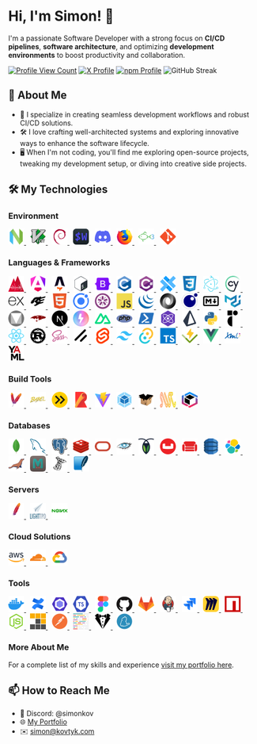 # Hi, I'm Simon! 👋

I'm a passionate Software Developer with a strong focus on **CI/CD pipelines**, **software architecture**, and optimizing **development environments** to boost productivity and collaboration.

<span>
  <a href="https://github.com/simonkovtyk/"><img alt="Profile View Count" src="https://komarev.com/ghpvc/?username=simonkovtyk&color=5800ff" /></a>
  <a href="https://x.com/simonkovtyk/" target="_blank"><img alt="X Profile" src="https://img.shields.io/badge/simonkovtyk-000000?style=flat&logo=x&logoColor=white" /></a>
  <a href="https://www.npmjs.com/~simonkov/" target="_blank"><img alt="npm Profile" src="https://img.shields.io/badge/simonkov-cc3534?style=flat&logo=npm&logoColor=white" /></a>
</span>

<img src="https://streak-stats.demolab.com?user=simonkovtyk&theme=transparent&hide_border=true&border_radius=0&card_width=1012&stroke=EB545400&ring=5800FF&fire=FFFFFF&currStreakNum=FFFFFF&currStreakLabel=FFFFFF&sideNums=FFFFFF&excludeDaysLabel=FFFFFF&sideLabels=FFFFFF&dates=FFFFFF" alt="GitHub Streak" />

## 🚀 About Me

- 🔧 I specialize in creating seamless development workflows and robust CI/CD solutions.
- 🛠️ I love crafting well-architected systems and exploring innovative ways to enhance the software lifecycle.
- 🖥️ When I'm not coding, you'll find me exploring open-source projects, tweaking my development setup, or diving into creative side projects.

## 🛠️ My Technologies

### Environment

<span>
  <a href="https://neovim.io/" target="_blank">
    <img alt="NeoVim" width="32" height="32" src="https://raw.githubusercontent.com/simonkovtyk/simonkovtyk/dd70ea4b8f02d5d86744cde58b4a0bc07e10e16f/docs/images/neovim.svg" />
  </a>
  &nbsp;
  <a href="https://www.vim.org/" target="_blank">
    <img width="32" height="32" src="https://raw.githubusercontent.com/simonkovtyk/simonkovtyk/dd70ea4b8f02d5d86744cde58b4a0bc07e10e16f/docs/images/vim.svg" />
  </a>
  &nbsp;
  <a href="https://www.debian.org/" target="_blank">
    <img width="32" height="32" src="https://raw.githubusercontent.com/simonkovtyk/simonkovtyk/dd70ea4b8f02d5d86744cde58b4a0bc07e10e16f/docs/images/debian.svg" />
  </a>
  &nbsp;
  <a href="https://wezfurlong.org/wezterm/" target="_blank">
    <img width="32" height="32" src="https://raw.githubusercontent.com/simonkovtyk/simonkovtyk/dd70ea4b8f02d5d86744cde58b4a0bc07e10e16f/docs/images/wezterm.svg" />
  </a>
  &nbsp;
  <a href="https://discord.com/" target="_blank">
    <img width="32" height="32" src="https://raw.githubusercontent.com/simonkovtyk/simonkovtyk/dd70ea4b8f02d5d86744cde58b4a0bc07e10e16f/docs/images/discord.svg" />
  </a>
  &nbsp;
  <a href="https://www.mozilla.org/firefox/" target="_blank">
    <img width="32" height="32" src="https://raw.githubusercontent.com/simonkovtyk/simonkovtyk/dd70ea4b8f02d5d86744cde58b4a0bc07e10e16f/docs/images/firefox.svg" />
  </a>
  &nbsp;
  <a href="https://fishshell.com/" target="_blank">
    <img width="32" height="32" src="https://raw.githubusercontent.com/simonkovtyk/simonkovtyk/dd70ea4b8f02d5d86744cde58b4a0bc07e10e16f/docs/images/fish.svg" />
  </a>
  &nbsp;
  <a href="https://git-scm.com/" target="_blank">
    <img width="32" height="32" src="https://raw.githubusercontent.com/simonkovtyk/simonkovtyk/dd70ea4b8f02d5d86744cde58b4a0bc07e10e16f/docs/images/git.svg" />
  </a>
</span>

### Languages & Frameworks

<span>
  <a href="https://analogjs.org/" target="_blank">
    <img width="32" height="32" src="https://raw.githubusercontent.com/simonkovtyk/simonkovtyk/dd70ea4b8f02d5d86744cde58b4a0bc07e10e16f/docs/images/analogjs.svg" />
  </a>
  &nbsp;
  <a href="https://angular.dev/" target="_blank">
    <img width="32" height="32" src="https://raw.githubusercontent.com/simonkovtyk/simonkovtyk/dd70ea4b8f02d5d86744cde58b4a0bc07e10e16f/docs/images/angular.svg" />
  </a>
  &nbsp;
  <a href="https://astro.build/" target="_blank">
    <img width="32" height="32" src="https://raw.githubusercontent.com/simonkovtyk/simonkovtyk/dd70ea4b8f02d5d86744cde58b4a0bc07e10e16f/docs/images/astro.svg" />
  </a>
  &nbsp;
  <a href="https://www.gnu.org/software/bash/manual/bash.html" target="_blank">
    <img width="32" height="32" src="https://raw.githubusercontent.com/simonkovtyk/simonkovtyk/dd70ea4b8f02d5d86744cde58b4a0bc07e10e16f/docs/images/bash.svg" />
  </a>
  &nbsp;
  <a href="https://getbootstrap.com/" target="_blank">
    <img width="32" height="32" src="https://raw.githubusercontent.com/simonkovtyk/simonkovtyk/dd70ea4b8f02d5d86744cde58b4a0bc07e10e16f/docs/images/bootstrap.svg" />
  </a>
  &nbsp;
  <a href="https://www.gnu.org/software/gnu-c-manual/gnu-c-manual.html" target="_blank">
    <img width="32" height="32" src="https://raw.githubusercontent.com/simonkovtyk/simonkovtyk/dd70ea4b8f02d5d86744cde58b4a0bc07e10e16f/docs/images/c.svg" />
  </a>
  &nbsp;
  <a href="https://learn.microsoft.com/dotnet/csharp/tour-of-csharp/" target="_blank">
    <img width="32" height="32" src="https://raw.githubusercontent.com/simonkovtyk/simonkovtyk/dd70ea4b8f02d5d86744cde58b4a0bc07e10e16f/docs/images/csharp.svg" />
  </a>
  &nbsp;
  <a href="https://capacitorjs.com/" target="_blank">
    <img width="32" height="32" src="https://raw.githubusercontent.com/simonkovtyk/simonkovtyk/dd70ea4b8f02d5d86744cde58b4a0bc07e10e16f/docs/images/capacitor.svg" />
  </a>
  &nbsp;
  <a href="https://www.w3.org/TR/2001/WD-css3-roadmap-20010523/" target="_blank">
    <img width="32" height="32" src="https://raw.githubusercontent.com/simonkovtyk/simonkovtyk/dd70ea4b8f02d5d86744cde58b4a0bc07e10e16f/docs/images/css3.svg" />
  </a>
  &nbsp;
  <a href="https://www.electronjs.org/" target="_blank">
    <img width="32" height="32" src="https://raw.githubusercontent.com/simonkovtyk/simonkovtyk/dd70ea4b8f02d5d86744cde58b4a0bc07e10e16f/docs/images/electron.svg" />
  </a>
  &nbsp;
  <a href="https://www.cypress.io/" target="_blank">
    <img width="32" height="32" src="https://raw.githubusercontent.com/simonkovtyk/simonkovtyk/dd70ea4b8f02d5d86744cde58b4a0bc07e10e16f/docs/images/cypress.svg" />
  </a>
  &nbsp;
  <a href="https://expressjs.com/" target="_blank">
    <img width="32" height="32" src="https://raw.githubusercontent.com/simonkovtyk/simonkovtyk/dd70ea4b8f02d5d86744cde58b4a0bc07e10e16f/docs/images/express.svg" />
  </a>
  &nbsp;
  <a href="https://fastify.dev/" target="_blank">
    <img width="32" height="32" src="https://raw.githubusercontent.com/simonkovtyk/simonkovtyk/dd70ea4b8f02d5d86744cde58b4a0bc07e10e16f/docs/images/fastify.svg" />
  </a>
  &nbsp;
  <a href="https://html.spec.whatwg.org/multipage/" target="_blank">
    <img width="32" height="32" src="https://raw.githubusercontent.com/simonkovtyk/simonkovtyk/dd70ea4b8f02d5d86744cde58b4a0bc07e10e16f/docs/images/html5.svg" />
  </a>
  &nbsp;
  <a href="https://ionicframework.com/" target="_blank">
    <img width="32" height="32" src="https://raw.githubusercontent.com/simonkovtyk/simonkovtyk/dd70ea4b8f02d5d86744cde58b4a0bc07e10e16f/docs/images/ionic.svg" />
  </a>
  &nbsp;
  <a href="https://jasmine.github.io/" target="_blank">
    <img width="32" height="32" src="https://raw.githubusercontent.com/simonkovtyk/simonkovtyk/dd70ea4b8f02d5d86744cde58b4a0bc07e10e16f/docs/images/jasmine.svg" />
  </a>
  &nbsp;
  <a href="https://developer.mozilla.org/docs/Web/JavaScript" target="_blank">
    <img width="32" height="32" src="https://raw.githubusercontent.com/simonkovtyk/simonkovtyk/dd70ea4b8f02d5d86744cde58b4a0bc07e10e16f/docs/images/javascript.svg" />
  </a>
  &nbsp;
  <a href="https://jquery.com/" target="_blank">
    <img width="32" height="32" src="https://raw.githubusercontent.com/simonkovtyk/simonkovtyk/dd70ea4b8f02d5d86744cde58b4a0bc07e10e16f/docs/images/jquery.svg" />
  </a>
  &nbsp;
  <a href="https://www.json.org/json-en.html" target="_blank">
    <img width="32" height="32" src="https://raw.githubusercontent.com/simonkovtyk/simonkovtyk/dd70ea4b8f02d5d86744cde58b4a0bc07e10e16f/docs/images/json.svg" />
  </a>
  &nbsp;
  <a href="https://www.lua.org/" target="_blank">
    <img width="32" height="32" src="https://raw.githubusercontent.com/simonkovtyk/simonkovtyk/dd70ea4b8f02d5d86744cde58b4a0bc07e10e16f/docs/images/lua.svg" />
  </a>
  &nbsp;
  <a href="https://commonmark.org/help/" target="_blank">
    <img width="32" height="32" src="https://raw.githubusercontent.com/simonkovtyk/simonkovtyk/dd70ea4b8f02d5d86744cde58b4a0bc07e10e16f/docs/images/markdown.svg" />
  </a>
  &nbsp;
  <a href="https://mui.com/material-ui/" target="_blank">
    <img width="32" height="32" src="https://raw.githubusercontent.com/simonkovtyk/simonkovtyk/dd70ea4b8f02d5d86744cde58b4a0bc07e10e16f/docs/images/material-ui.svg" />
  </a>
  &nbsp;
  <a href="https://m3.material.io/" target="_blank">
    <img width="32" height="32" src="https://raw.githubusercontent.com/simonkovtyk/simonkovtyk/dd70ea4b8f02d5d86744cde58b4a0bc07e10e16f/docs/images/material.svg" />
  </a>
  &nbsp;
  <a href="https://mongoosejs.com/" target="_blank">
    <img width="32" height="32" src="https://raw.githubusercontent.com/simonkovtyk/simonkovtyk/dd70ea4b8f02d5d86744cde58b4a0bc07e10e16f/docs/images/mongoose.js.svg" />
  </a>
  &nbsp;
  <a href="https://nextjs.org/" target="_blank">
    <img width="32" height="32" src="https://raw.githubusercontent.com/simonkovtyk/simonkovtyk/dd70ea4b8f02d5d86744cde58b4a0bc07e10e16f/docs/images/next.js.svg" />
  </a>
  &nbsp;
  <a href="https://nitro.build/" target="_blank">
    <img width="32" height="32" src="https://raw.githubusercontent.com/simonkovtyk/simonkovtyk/dd70ea4b8f02d5d86744cde58b4a0bc07e10e16f/docs/images/nitro.svg" />
  </a>
  &nbsp;
  <a href="https://nuxt.com/" target="_blank">
    <img width="32" height="32" src="https://raw.githubusercontent.com/simonkovtyk/simonkovtyk/dd70ea4b8f02d5d86744cde58b4a0bc07e10e16f/docs/images/nuxtjs.svg" />
  </a>
  &nbsp;
  <a href="https://www.php.net/" target="_blank">
    <img width="32" height="32" src="https://raw.githubusercontent.com/simonkovtyk/simonkovtyk/dd70ea4b8f02d5d86744cde58b4a0bc07e10e16f/docs/images/php.svg" />
  </a>
  &nbsp;
  <a href="https://learn.microsoft.com/powershell/" target="_blank">
    <img width="32" height="32" src="https://raw.githubusercontent.com/simonkovtyk/simonkovtyk/dd70ea4b8f02d5d86744cde58b4a0bc07e10e16f/docs/images/powershell.svg" />
  </a>
  &nbsp;
  <a href="https://preactjs.com/" target="_blank">
    <img width="32" height="32" src="https://raw.githubusercontent.com/simonkovtyk/simonkovtyk/dd70ea4b8f02d5d86744cde58b4a0bc07e10e16f/docs/images/preact.svg" />
  </a>
  &nbsp;
  <a href="https://www.prisma.io/" target="_blank">
    <img width="32" height="32" src="https://raw.githubusercontent.com/simonkovtyk/simonkovtyk/dd70ea4b8f02d5d86744cde58b4a0bc07e10e16f/docs/images/prismajs.svg" />
  </a>
  &nbsp;
  <a href="https://www.python.org/" target="_blank">
    <img width="32" height="32" src="https://raw.githubusercontent.com/simonkovtyk/simonkovtyk/dd70ea4b8f02d5d86744cde58b4a0bc07e10e16f/docs/images/python.svg" />
  </a>
  &nbsp;
  <a href="https://www.radix-ui.com/" target="_blank">
    <img width="32" height="32" src="https://raw.githubusercontent.com/simonkovtyk/simonkovtyk/dd70ea4b8f02d5d86744cde58b4a0bc07e10e16f/docs/images/radixui.svg" />
  </a>
  &nbsp;
  <a href="https://react.dev/" target="_blank">
    <img width="32" height="32" src="https://raw.githubusercontent.com/simonkovtyk/simonkovtyk/dd70ea4b8f02d5d86744cde58b4a0bc07e10e16f/docs/images/react.svg" />
  </a>
  &nbsp;
  <a href="https://www.rust-lang.org/" target="_blank">
    <img width="32" height="32" src="https://raw.githubusercontent.com/simonkovtyk/simonkovtyk/dd70ea4b8f02d5d86744cde58b4a0bc07e10e16f/docs/images/rust.svg" />
  </a>
  &nbsp;
  <a href="https://sass-lang.com/" target="_blank">
    <img width="32" height="32" src="https://raw.githubusercontent.com/simonkovtyk/simonkovtyk/dd70ea4b8f02d5d86744cde58b4a0bc07e10e16f/docs/images/sass.svg" />
  </a>
  &nbsp;
  <a href="https://ui.shadcn.com/" target="_blank">
    <img width="32" height="32" src="https://raw.githubusercontent.com/simonkovtyk/simonkovtyk/dd70ea4b8f02d5d86744cde58b4a0bc07e10e16f/docs/images/shadcn.svg" />
  </a>
  &nbsp;
  <a href="https://svelte.dev/" target="_blank">
    <img width="32" height="32" src="https://raw.githubusercontent.com/simonkovtyk/simonkovtyk/dd70ea4b8f02d5d86744cde58b4a0bc07e10e16f/docs/images/svelte.svg" />
  </a>
  &nbsp;
  <a href="https://tailwindcss.com/" target="_blank">
    <img width="32" height="32" src="https://raw.githubusercontent.com/simonkovtyk/simonkovtyk/dd70ea4b8f02d5d86744cde58b4a0bc07e10e16f/docs/images/tailwind-css.svg" />
  </a>
  &nbsp;
  <a href="https://tauri.app/" target="_blank">
    <img width="32" height="32" src="https://raw.githubusercontent.com/simonkovtyk/simonkovtyk/dd70ea4b8f02d5d86744cde58b4a0bc07e10e16f/docs/images/tauri.svg" />
  </a>
  &nbsp;
  <a href="https://www.typescriptlang.org/" target="_blank">
    <img width="32" height="32" src="https://raw.githubusercontent.com/simonkovtyk/simonkovtyk/dd70ea4b8f02d5d86744cde58b4a0bc07e10e16f/docs/images/typescript.svg" />
  </a>
  &nbsp;
  <a href="https://vitest.dev/" target="_blank">
    <img width="32" height="32" src="https://raw.githubusercontent.com/simonkovtyk/simonkovtyk/dd70ea4b8f02d5d86744cde58b4a0bc07e10e16f/docs/images/vitest.svg" />
  </a>
  &nbsp;
  <a href="https://vuejs.org/" target="_blank">
    <img width="32" height="32" src="https://raw.githubusercontent.com/simonkovtyk/simonkovtyk/dd70ea4b8f02d5d86744cde58b4a0bc07e10e16f/docs/images/vue.js.svg" />
  </a>
  &nbsp;
  <a href="https://www.w3.org/XML/" target="_blank">
    <img width="32" height="32" src="https://raw.githubusercontent.com/simonkovtyk/simonkovtyk/dd70ea4b8f02d5d86744cde58b4a0bc07e10e16f/docs/images/xml.svg" />
  </a
  &nbsp;
  <a href="https://yaml.org/" target="_blank">
    <img width="32" height="32" src="https://raw.githubusercontent.com/simonkovtyk/simonkovtyk/dd70ea4b8f02d5d86744cde58b4a0bc07e10e16f/docs/images/yaml.svg" />
  </a>
</span>

### Build Tools

<span>
  <a href="https://maven.apache.org/" target="_blank">
    <img width="32" height="32" src="https://raw.githubusercontent.com/simonkovtyk/simonkovtyk/dd70ea4b8f02d5d86744cde58b4a0bc07e10e16f/docs/images/apache-maven.svg" />
  </a>
  &nbsp;
  <a href="https://babeljs.io/" target="_blank">
    <img width="32" height="32" src="https://raw.githubusercontent.com/simonkovtyk/simonkovtyk/dd70ea4b8f02d5d86744cde58b4a0bc07e10e16f/docs/images/babel.svg" />
  </a>
  &nbsp;
  <a href="https://esbuild.github.io/" target="_blank">
    <img width="32" height="32" src="https://raw.githubusercontent.com/simonkovtyk/simonkovtyk/dd70ea4b8f02d5d86744cde58b4a0bc07e10e16f/docs/images/esbuild.svg" />
  </a>
  &nbsp;
  <a href="https://rollupjs.org/" target="_blank">
    <img width="32" height="32" src="https://raw.githubusercontent.com/simonkovtyk/simonkovtyk/dd70ea4b8f02d5d86744cde58b4a0bc07e10e16f/docs/images/rollup.svg" />
  </a>
  &nbsp;
  <a href="https://vite.dev/" target="_blank">
    <img width="32" height="32" src="https://raw.githubusercontent.com/simonkovtyk/simonkovtyk/dd70ea4b8f02d5d86744cde58b4a0bc07e10e16f/docs/images/vite.js.svg" />
  </a>
  &nbsp;
  <a href="https://webpack.js.org/" target="_blank">
    <img width="32" height="32" src="https://raw.githubusercontent.com/simonkovtyk/simonkovtyk/dd70ea4b8f02d5d86744cde58b4a0bc07e10e16f/docs/images/webpack.svg" />
  </a>
  &nbsp;
  <a href="https://parceljs.org/" target="_blank">
    <img width="32" height="32" src="https://raw.githubusercontent.com/simonkovtyk/simonkovtyk/05cd82e4cdac43a9d36349f89b5219c21c3a6c9b/docs/images/parcel.svg" />
  </a>
  &nbsp;
  <a href="https://swc.rs/" target="_blank">
    <img width="32" height="32" src="https://raw.githubusercontent.com/simonkovtyk/simonkovtyk/05cd82e4cdac43a9d36349f89b5219c21c3a6c9b/docs/images/swc.svg" />
  </a>
  &nbsp;
  <a href="https://turbo.build/pack/docs" target="_blank">
    <img width="32" height="32" src="https://raw.githubusercontent.com/simonkovtyk/simonkovtyk/05cd82e4cdac43a9d36349f89b5219c21c3a6c9b/docs/images/turbopack.svg" />
  </a>
</span>

### Databases

<span>
  <a href="https://www.mongodb.com/" target="_blank">
    <img width="32" height="32" src="https://raw.githubusercontent.com/simonkovtyk/simonkovtyk/dd70ea4b8f02d5d86744cde58b4a0bc07e10e16f/docs/images/mongodb.svg" />
  </a>
  &nbsp;
  <a href="https://www.mysql.com/" target="_blank">
    <img width="32" height="32" src="https://raw.githubusercontent.com/simonkovtyk/simonkovtyk/dd70ea4b8f02d5d86744cde58b4a0bc07e10e16f/docs/images/mysql.svg" />
  </a>
  &nbsp;
  <a href="https://www.postgresql.org/" target="_blank">
    <img width="32" height="32" src="https://raw.githubusercontent.com/simonkovtyk/simonkovtyk/dd70ea4b8f02d5d86744cde58b4a0bc07e10e16f/docs/images/postgresql.svg" />
  </a>
  &nbsp;
  <a href="https://redis.io/" target="_blank">
    <img width="32" height="32" src="https://raw.githubusercontent.com/simonkovtyk/simonkovtyk/dd70ea4b8f02d5d86744cde58b4a0bc07e10e16f/docs/images/redis.svg" />
  </a>
  &nbsp;
  <a href="https://www.oracle.com/database/" target="_blank">
    <img width="32" height="32" src="https://raw.githubusercontent.com/simonkovtyk/simonkovtyk/6d4a43606f94263ff58b2911f3a5e9438605af01/docs/images/oracle.svg" />
  </a>
  &nbsp;
  <a href="https://cassandra.apache.org/" target="_blank">
    <img width="32" height="32" src="https://raw.githubusercontent.com/simonkovtyk/simonkovtyk/48dc0fb9257285bb296cbdce9f75861918824b61/docs/images/apache-cassandra.svg" />
  </a>
  &nbsp;
  <a href="https://www.cockroachlabs.com/" target="_blank">
    <img width="32" height="32" src="https://raw.githubusercontent.com/simonkovtyk/simonkovtyk/48dc0fb9257285bb296cbdce9f75861918824b61/docs/images/cockroachdb.svg" />
  </a>
  &nbsp;
  <a href="https://www.couchbase.com/" target="_blank">
    <img width="32" height="32" src="https://raw.githubusercontent.com/simonkovtyk/simonkovtyk/48dc0fb9257285bb296cbdce9f75861918824b61/docs/images/couchbase.svg" />
  </a>
  &nbsp;
  <a href="https://couchdb.apache.org/" target="_blank">
    <img width="32" height="32" src="https://github.com/simonkovtyk/simonkovtyk/blob/main/docs/images/couchdb.svg" />
  </a>
  &nbsp;
  <a href="https://aws.amazon.com/dynamodb/" target="_blank">
    <img width="32" height="32" src="https://raw.githubusercontent.com/simonkovtyk/simonkovtyk/48dc0fb9257285bb296cbdce9f75861918824b61/docs/images/dynamodb.svg" />
  </a>
  &nbsp;
  <a href="https://www.elastic.co/elasticsearch" target="_blank">
    <img width="32" height="32" src="https://raw.githubusercontent.com/simonkovtyk/simonkovtyk/48dc0fb9257285bb296cbdce9f75861918824b61/docs/images/elasticsearch.svg" />
  </a>
  &nbsp;
  <a href="https://mariadb.org/" target="_blank">
    <img width="32" height="32" src="https://raw.githubusercontent.com/simonkovtyk/simonkovtyk/48dc0fb9257285bb296cbdce9f75861918824b61/docs/images/mariadb.svg" />
  </a>
  &nbsp;
  <a href="https://memcached.org/" target="_blank">
    <img width="32" height="32" src="https://raw.githubusercontent.com/simonkovtyk/simonkovtyk/48dc0fb9257285bb296cbdce9f75861918824b61/docs/images/memcached.svg" />
  </a>
  &nbsp;
  <a href="https://learn.microsoft.com/sql/sql-server/" target="_blank">
    <img width="32" height="32" src="https://raw.githubusercontent.com/simonkovtyk/simonkovtyk/48dc0fb9257285bb296cbdce9f75861918824b61/docs/images/microsoft-sql-server.svg" />
  </a>
  &nbsp;
  <a href="https://www.sqlite.org/" target="_blank">
    <img width="32" height="32" src="https://raw.githubusercontent.com/simonkovtyk/simonkovtyk/48dc0fb9257285bb296cbdce9f75861918824b61/docs/images/sqlite.svg" />
  </a>
</span>

### Servers

<span>
  <a href="https://www.apache.org/" target="_blank">
    <img width="32" height="32" src="https://raw.githubusercontent.com/simonkovtyk/simonkovtyk/dd70ea4b8f02d5d86744cde58b4a0bc07e10e16f/docs/images/apache.svg" />
  </a>
  &nbsp;
  <a href="https://www.lighttpd.net/" target="_blank">
    <img width="32" height="32" src="https://raw.githubusercontent.com/simonkovtyk/simonkovtyk/dd70ea4b8f02d5d86744cde58b4a0bc07e10e16f/docs/images/lighttpd.svg" />
  </a>
  &nbsp;
  <a href="https://nginx.org/" target="_blank">
    <img width="32" height="32" src="https://raw.githubusercontent.com/simonkovtyk/simonkovtyk/dd70ea4b8f02d5d86744cde58b4a0bc07e10e16f/docs/images/nginx.svg" />
  </a>
</span>

### Cloud Solutions

<span>
  <a href="https://aws.amazon.com/" target="_blank">
    <img width="32" height="32" src="https://raw.githubusercontent.com/simonkovtyk/simonkovtyk/dd70ea4b8f02d5d86744cde58b4a0bc07e10e16f/docs/images/aws.svg" />
  </a>
  &nbsp;
  <a href="https://www.cloudflare.com/" target="_blank">
    <img width="32" height="32" src="https://raw.githubusercontent.com/simonkovtyk/simonkovtyk/dd70ea4b8f02d5d86744cde58b4a0bc07e10e16f/docs/images/cloudflare.svg" />
  </a>
  &nbsp;
  <a href="https://cloud.google.com/" target="_blank">
    <img width="32" height="32" src="https://raw.githubusercontent.com/simonkovtyk/simonkovtyk/dd70ea4b8f02d5d86744cde58b4a0bc07e10e16f/docs/images/google-cloud.svg" />
  </a>
</span>

### Tools

<span>
  <a href="https://www.docker.com/" target="_blank">
    <img width="32" height="32" src="https://raw.githubusercontent.com/simonkovtyk/simonkovtyk/dd70ea4b8f02d5d86744cde58b4a0bc07e10e16f/docs/images/docker.svg" />
  </a>
  &nbsp;
  <a href="https://www.atlassian.com/software/confluence/" target="_blank">
    <img width="32" height="32" src="https://raw.githubusercontent.com/simonkovtyk/simonkovtyk/dd70ea4b8f02d5d86744cde58b4a0bc07e10e16f/docs/images/confluence.svg" />
  </a>
  &nbsp;
  <a href="https://eslint.org/" target="_blank">
    <img width="32" height="32" src="https://raw.githubusercontent.com/simonkovtyk/simonkovtyk/dd70ea4b8f02d5d86744cde58b4a0bc07e10e16f/docs/images/eslint.svg" />
  </a>
  &nbsp;
  <a href="https://typescript-eslint.io/" target="_blank">
    <img width="32" height="32" src="https://raw.githubusercontent.com/simonkovtyk/simonkovtyk/dd70ea4b8f02d5d86744cde58b4a0bc07e10e16f/docs/images/typescript-eslint.svg" />
  </a>
  &nbsp;
  <a href="https://www.figma.com/" target="_blank">
    <img width="32" height="32" src="https://raw.githubusercontent.com/simonkovtyk/simonkovtyk/dd70ea4b8f02d5d86744cde58b4a0bc07e10e16f/docs/images/figma.svg" />
  </a>
  &nbsp;
  <a href="https://github.com/" target="_blank">
    <img width="32" height="32" src="https://raw.githubusercontent.com/simonkovtyk/simonkovtyk/dd70ea4b8f02d5d86744cde58b4a0bc07e10e16f/docs/images/github.svg" />
  </a>
  &nbsp;
  <a href="https://about.gitlab.com/" target="_blank">
    <img width="32" height="32" src="https://raw.githubusercontent.com/simonkovtyk/simonkovtyk/dd70ea4b8f02d5d86744cde58b4a0bc07e10e16f/docs/images/gitlab.svg" />
  </a>
  &nbsp;
  <a href="https://www.jenkins.io/" target="_blank">
    <img width="32" height="32" src="https://raw.githubusercontent.com/simonkovtyk/simonkovtyk/dd70ea4b8f02d5d86744cde58b4a0bc07e10e16f/docs/images/jenkins.svg" />
  </a>
  &nbsp;
  <a href="https://www.atlassian.com/software/jira/" target="_blank">
    <img width="32" height="32" src="https://raw.githubusercontent.com/simonkovtyk/simonkovtyk/dd70ea4b8f02d5d86744cde58b4a0bc07e10e16f/docs/images/jira.svg" />
  </a>
  &nbsp;
  <a href="https://miro.com/" target="_blank">
    <img width="32" height="32" src="https://raw.githubusercontent.com/simonkovtyk/simonkovtyk/dd70ea4b8f02d5d86744cde58b4a0bc07e10e16f/docs/images/miro.svg" />
  </a>
  &nbsp;
  <a href="https://www.npmjs.com/" target="_blank">
    <img width="32" height="32" src="https://raw.githubusercontent.com/simonkovtyk/simonkovtyk/dd70ea4b8f02d5d86744cde58b4a0bc07e10e16f/docs/images/npm.svg" />
  </a>
  &nbsp;
  <a href="https://nodejs.org/" target="_blank">
    <img width="32" height="32" src="https://raw.githubusercontent.com/simonkovtyk/simonkovtyk/dd70ea4b8f02d5d86744cde58b4a0bc07e10e16f/docs/images/node.js.svg" />
  </a>
  &nbsp;
  <a href="https://pnpm.io/" target="_blank">
    <img width="32" height="32" src="https://raw.githubusercontent.com/simonkovtyk/simonkovtyk/dd70ea4b8f02d5d86744cde58b4a0bc07e10e16f/docs/images/pnpm.svg" />
  </a>
  &nbsp;
  <a href="https://www.postman.com/" target="_blank">
    <img width="32" height="32" src="https://raw.githubusercontent.com/simonkovtyk/simonkovtyk/dd70ea4b8f02d5d86744cde58b4a0bc07e10e16f/docs/images/postman.svg" />
  </a>
  &nbsp;
  <a href="https://prettier.io/" target="_blank">
    <img width="32" height="32" src="https://raw.githubusercontent.com/simonkovtyk/simonkovtyk/dd70ea4b8f02d5d86744cde58b4a0bc07e10e16f/docs/images/prettier.svg" />
  </a>
  &nbsp;
  <a href="https://stylelint.io/" target="_blank">
    <img width="32" height="32" src="https://raw.githubusercontent.com/simonkovtyk/simonkovtyk/dd70ea4b8f02d5d86744cde58b4a0bc07e10e16f/docs/images/stylelint.svg" />
  </a>
  &nbsp;
  <a href="https://yarnpkg.com/" target="_blank">
    <img width="32" height="32" src="https://raw.githubusercontent.com/simonkovtyk/simonkovtyk/dd70ea4b8f02d5d86744cde58b4a0bc07e10e16f/docs/images/yarn.svg" />
  </a>
</span>

### More About Me
For a complete list of my skills and experience <a href="https://kovtyk.com/" target="_blank">visit my portfolio here</a>.

## 📫 How to Reach Me

- 💬 Discord: @simonkov
- 🌐 [My Portfolio](https://kovtyk.com)
- ✉️ [simon@kovtyk.com](mailto:simon@kovtyk.com)
